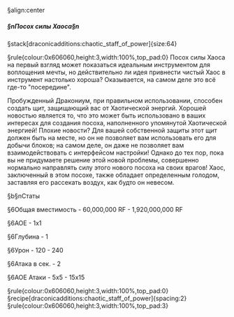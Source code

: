 §align:center
##### §nПосох силы Хаоса§n

§stack[draconicadditions:chaotic_staff_of_power]{size:64}

§rule{colour:0x606060,height:3,width:100%,top_pad:0}
Посох силы Хаоса на первый взгляд может показаться идеальным инструментом для воплощения мечты, но действительно ли идея привнести чистый Хаос в инструмент настолько хороша? Оказывается, на самом деле это всё где-то "посередине".

Пробужденный Дракониум, при правильном использовании, способен создать щит, защищающий вас от Хаотической энергий. Хорошей новостью является то, что это может быть использовано в ваших интересах для создания посоха, наполненного упомянутой Хаотической энергией! Плохие новости? Для вашей собственной защиты этот щит должен быть на месте, но он не позволяет вам использовать его для добычи блоков; на самом деле, он даже не позволяет вам взаимодействовать с интерфейсом настройки! Однако до тех пор, пока вы не придумаете решение этой новой проблемы, совершенно нормально направлять силу этого нового посоха на своих врагов! Хаос, заключенный в этом посохе, также обладает определенным голодом, заставляя его рассекать воздух, как будто он невесом.

§b§nСтаты

§6Общая вместимость  -  60,000,000 RF - 1,920,000,000 RF

§6AOE  -  1x1

§6Глубина  -  1

§6Урон  -  120 - 240

§6Атака в сек.  -  2

§6АОЕ Атаки  -  5x5 - 15x15

§rule{colour:0x606060,height:3,width:100%,top_pad:0}
§recipe[draconicadditions:chaotic_staff_of_power]{spacing:2}
§rule{colour:0x606060,height:3,width:100%,top_pad:3}